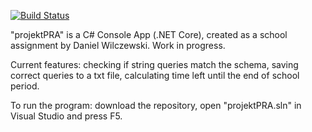 [![Build Status](https://travis-ci.org/danskiiiii/projektPRA.svg?branch=master)](https://travis-ci.org/danskiiiii/projektPRA)


"projektPRA" is a C# Console App (.NET Core), created as a school assignment by Daniel Wilczewski. Work in progress. 

Current features: 
checking if string queries match the schema, 
saving correct queries to a txt file,
calculating time left until the end of school period.

To run the program: download the repository, open "projektPRA.sln" in Visual Studio and press F5. 
